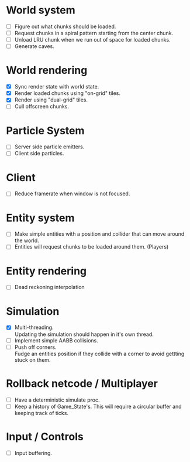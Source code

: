 # World system

- [ ] Figure out what chunks should be loaded.
- [ ] Request chunks in a spiral pattern starting from the center chunk.
- [ ] Unload LRU chunk when we run out of space for loaded chunks.
- [ ] Generate caves.

# World rendering

- [x] Sync render state with world state.
- [x] Render loaded chunks using "on-grid" tiles.
- [x] Render using "dual-grid" tiles.
- [ ] Cull offscreen chunks.

# Particle System

- [ ] Server side particle emitters.
- [ ] Client side particles.

# Client

- [ ] Reduce framerate when window is not focused.

# Entity system

- [ ] Make simple entities with a position and collider that can move around the world.
- [ ] Entities will request chunks to be loaded around them. (Players)

# Entity rendering

- [ ] Dead reckoning interpolation

# Simulation

- [x] Multi-threading.  
      Updating the simulation should happen in it's own thread.
- [ ] Implement simple AABB collisions.
- [ ] Push off corners.  
      Fudge an entities position if they collide with a corner to avoid gettting stuck on them.

# Rollback netcode / Multiplayer

- [ ] Have a deterministic simulate proc.
- [ ] Keep a history of Game_State's.
      This will require a circular buffer and keeping track of ticks.

# Input / Controls

- [ ] Input buffering.